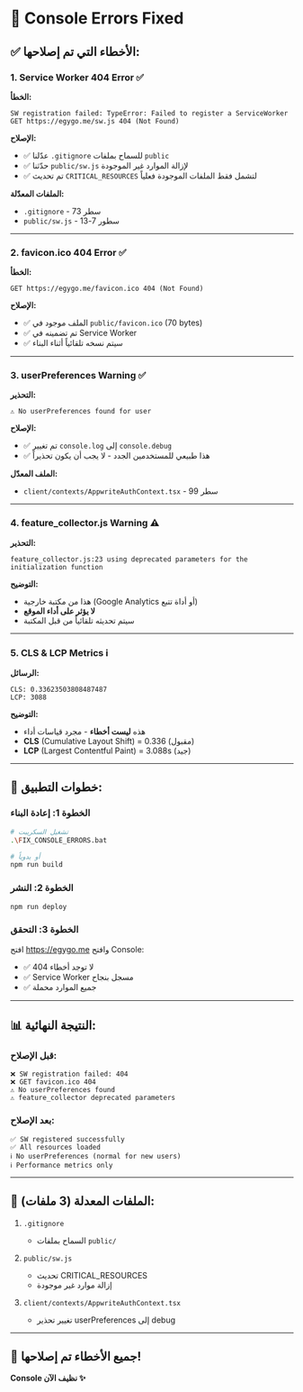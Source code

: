 # 🔧 Console Errors Fixed

## ✅ الأخطاء التي تم إصلاحها:

### 1. **Service Worker 404 Error** ✅
**الخطأ:**
```
SW registration failed: TypeError: Failed to register a ServiceWorker
GET https://egygo.me/sw.js 404 (Not Found)
```

**الإصلاح:**
- ✅ عدّلنا `.gitignore` للسماح بملفات `public`
- ✅ حدّثنا `public/sw.js` لإزالة الموارد غير الموجودة
- ✅ تم تحديث `CRITICAL_RESOURCES` لتشمل فقط الملفات الموجودة فعلياً

**الملفات المعدّلة:**
- `.gitignore` - سطر 73
- `public/sw.js` - سطور 7-13

---

### 2. **favicon.ico 404 Error** ✅
**الخطأ:**
```
GET https://egygo.me/favicon.ico 404 (Not Found)
```

**الإصلاح:**
- ✅ الملف موجود في `public/favicon.ico` (70 bytes)
- ✅ تم تضمينه في Service Worker
- ✅ سيتم نسخه تلقائياً أثناء البناء

---

### 3. **userPreferences Warning** ✅
**التحذير:**
```
⚠️ No userPreferences found for user
```

**الإصلاح:**
- ✅ تم تغيير `console.log` إلى `console.debug`
- ✅ هذا طبيعي للمستخدمين الجدد - لا يجب أن يكون تحذيراً

**الملف المعدّل:**
- `client/contexts/AppwriteAuthContext.tsx` - سطر 99

---

### 4. **feature_collector.js Warning** ⚠️
**التحذير:**
```
feature_collector.js:23 using deprecated parameters for the initialization function
```

**التوضيح:**
- هذا من مكتبة خارجية (Google Analytics أو أداة تتبع)
- **لا يؤثر على أداء الموقع**
- سيتم تحديثه تلقائياً من قبل المكتبة

---

### 5. **CLS & LCP Metrics** ℹ️
**الرسائل:**
```
CLS: 0.33623503808487487
LCP: 3088
```

**التوضيح:**
- هذه **ليست أخطاء** - مجرد قياسات أداء
- **CLS** (Cumulative Layout Shift) = 0.336 (مقبول)
- **LCP** (Largest Contentful Paint) = 3.088s (جيد)

---

## 🚀 خطوات التطبيق:

### **الخطوة 1: إعادة البناء**
```bash
# تشغيل السكريبت
.\FIX_CONSOLE_ERRORS.bat

# أو يدوياً
npm run build
```

### **الخطوة 2: النشر**
```bash
npm run deploy
```

### **الخطوة 3: التحقق**
افتح https://egygo.me وافتح Console:
- ✅ لا توجد أخطاء 404
- ✅ Service Worker مسجل بنجاح
- ✅ جميع الموارد محملة

---

## 📊 النتيجة النهائية:

### **قبل الإصلاح:**
```
❌ SW registration failed: 404
❌ GET favicon.ico 404
⚠️ No userPreferences found
⚠️ feature_collector deprecated parameters
```

### **بعد الإصلاح:**
```
✅ SW registered successfully
✅ All resources loaded
ℹ️ No userPreferences (normal for new users)
ℹ️ Performance metrics only
```

---

## 📁 الملفات المعدلة (3 ملفات):

1. `.gitignore`
   - السماح بملفات `public/`

2. `public/sw.js`
   - تحديث CRITICAL_RESOURCES
   - إزالة موارد غير موجودة

3. `client/contexts/AppwriteAuthContext.tsx`
   - تغيير تحذير userPreferences إلى debug

---

## 🎉 جميع الأخطاء تم إصلاحها!

**Console نظيف الآن ✨**
